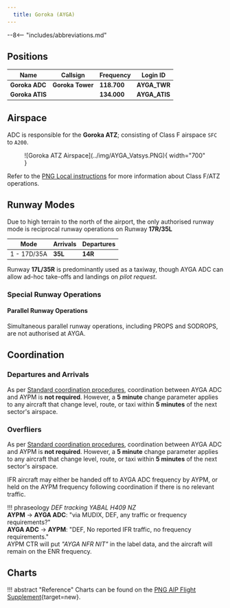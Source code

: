 ```yaml
---
  title: Goroka (AYGA)
---
```


--8<-- "includes/abbreviations.md"

## Positions

| Name                    | Callsign         | Frequency | Login ID    |
| ----------------------- | --------- | ---------------- | --------- |
| **Goroka ADC** | **Goroka Tower**	| **118.700** | **AYGA_TWR** | 
| **Goroka ATIS**	| | **134.000** | **AYGA_ATIS**	 | 

## Airspace
ADC is responsible for the **Goroka ATZ**; consisting of Class F airspace `SFC` to `A200`.

<figure markdown>
![Goroka ATZ Airspace](../img/AYGA_Vatsys.PNG){ width="700" }
</figure>

Refer to the [PNG Local instructions](../) for more information about Class F/ATZ operations.

<!---
## Maneuvering Area
### Responsibility
### Standard Taxi Routes
### Taxiway Restrictions
## Separation
### Responsibility
## Lateral Separation Points
## Local Procedures
## VFR operations
## Helicopter Operations
--->
## Runway Modes
Due to high terrain to the north of the airport, the only authorised runway mode is reciprocal runway operations on Runway **17R/35L**

| Mode | Arrivals | Departures |
| ---- | -------- | ---------- |
| 1 - 17D/35A | **35L** | **14R** |

Runway **17L/35R** is predominantly used as a taxiway, though AYGA ADC can allow ad-hoc take-offs and landings on *pilot request*.

### Special Runway Operations
#### Parallel Runway Operations
Simultaneous parallel runway operations, including PROPS and SODROPS, are not authorised at AYGA. 

<!---
## SID Selection
## ATIS
--->
## Coordination
### Departures and Arrivals
As per [Standard coordination procedures](../../controller-skills/coordination/#octa-coordination), coordination between AYGA ADC and AYPM is **not required**. However, a **5 minute** change parameter applies to any aircraft that change level, route, or taxi within **5 minutes** of the next sector's airspace.

### Overfliers
As per [Standard coordination procedures](../../controller-skills/coordination/#octa-coordination), coordination between AYGA ADC and AYPM is **not required**. However, a **5 minute** change parameter applies to any aircraft that change level, route, or taxi within **5 minutes** of the next sector's airspace.

IFR aircraft may either be handed off to AYGA ADC frequency by AYPM, or held on the AYPM frequency following coordination if there is no relevant traffic.

!!! phraseology
    *DEF tracking YABAL H409 NZ*  
    <span class="hotline">**AYPM** -> **AYGA ADC**</span>: "via MUDIX, DEF, any traffic or frequency requirements?"  
    <span class="hotline">**AYGA ADC** -> **AYPM**</span>: "DEF, No reported IFR traffic, no frequency requirements."  
    AYPM CTR will put *"AYGA NFR NIT"* in the label data, and the aircraft will remain on the ENR frequency.

## Charts
!!! abstract "Reference"
    Charts can be found on the [PNG AIP Flight Supplement](https://www.niuskypacific.com.pg/aip-flight-supplements/){target=new}.